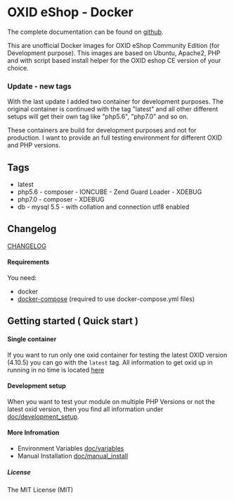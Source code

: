 OXID eShop - Docker
===========

The complete documentation can be found on [github](https://mesa.github.io/oxid/).

This are unofficial Docker images for OXID eShop Community Edition (for Development purpose).
This images are based on Ubuntu, Apache2, PHP and with script based install helper for the OXID eshop CE version of your
choice.

### Update - new tags
With the last update I added two container for development purposes. The original container is continued with the tag
"latest" and all other different setups will get their own tag like "php5.6", "php7.0" and so on.

These containers are build for development purposes and not for production. I want to provide an full testing environment
for different OXID and PHP versions.

## Tags
* latest
* php5.6 - composer - IONCUBE - Zend Guard Loader - XDEBUG
* php7.0 - composer - XDEBUG
* db - mysql 5.5 - with collation and connection utf8 enabled

## Changelog

[CHANGELOG](http://mesa.github.io/oxid/CHANGELOG)


#### Requirements ####
You need:
- docker
- [docker-compose](https://docs.docker.com/compose/) (required to use docker-compose.yml files)

## Getting started ( Quick start ) ##

#### Single container
If you want to run only one oxid container for testing the latest OXID version (4.10.5) you can go with
the ```latest``` tag. All information to get oxid up in running in no time is located
[here](http://mesa.github.io/oxid/doc/old_setup)

#### Development setup
When you want to test your module on multiple PHP Versions or not the latest oxid version, then you find all information
under [doc/development_setup](http://mesa.github.io/oxid/doc/development_setup).


#### More Infromation
- Environment Variables [doc/variables](http://mesa.github.io/oxid/doc/variables)
- Manual Installation [doc/manual_install](http://mesa.github.io/oxid/doc/manual_install)

##### License #####
The MIT License (MIT)